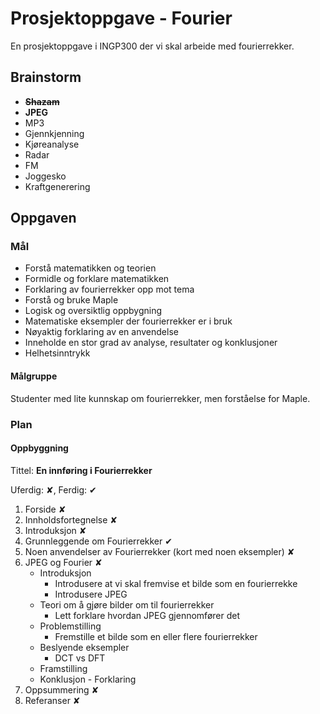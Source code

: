 # Prosjektoppgave - Fourier

En prosjektoppgave i INGP300 der vi skal arbeide med fourierrekker.


## Brainstorm

- ~~**Shazam**~~
- **JPEG**
- MP3
- Gjennkjenning
- Kjøreanalyse
- Radar
- FM
- Joggesko
- Kraftgenerering

## Oppgaven

### Mål

- Forstå matematikken og teorien
- Formidle og forklare matematikken
- Forklaring av fourierrekker opp mot tema
- Forstå og bruke Maple
- Logisk og oversiktlig oppbygning
- Matematiske eksempler der fourierrekker er i bruk
- Nøyaktig forklaring av en anvendelse
- Inneholde en stor grad av analyse, resultater og konklusjoner
- Helhetsinntrykk

#### Målgruppe

Studenter med lite kunnskap om fourierrekker, men forståelse for Maple.

### Plan

#### Oppbyggning

Tittel: **En innføring i Fourierrekker**

Uferdig: &#10008;, Ferdig: &#10004;

1. Forside &#10008;
2. Innholdsfortegnelse &#10008;
3. Introduksjon &#10008;
4. Grunnleggende om Fourierrekker &#10004;
5. Noen anvendelser av Fourierrekker (kort med noen eksempler) &#10008;
6. JPEG og Fourier &#10008;
    - Introduksjon
        - Introdusere at vi skal fremvise et bilde som en fourierrekke
        - Introdusere JPEG
    - Teori om å gjøre bilder om til fourierrekker
        - Lett forklare hvordan JPEG gjennomfører det
    - Problemstilling
        - Fremstille et bilde som en eller flere fourierrekker
    - Beslyende eksempler
        - DCT vs DFT
    - Framstilling
    - Konklusjon - Forklaring
7. Oppsummering &#10008;
8. Referanser &#10008;
